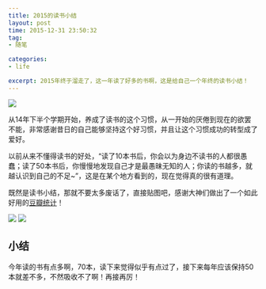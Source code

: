 ```yaml
---
title: 2015的读书小结
layout: post
time: 2015-12-31 23:50:32 
tag:
- 随笔

categories:
- life

excerpt: 2015年终于溜走了，这一年读了好多的书啊，这是给自己一个年终的读书小结！
---
```


<img src="http://zhengbowei.github.io/blog/imgs/2015-12-31-read-in-2015 (3).png" />

从14年下半个学期开始，养成了读书的这个习惯，从一开始的厌倦到现在的欲罢不能，非常感谢昔日的自己能够坚持这个好习惯，并且让这个习惯成功的转型成了爱好。

以前从来不懂得读书的好处，“读了10本书后，你会以为身边不读书的人都很愚蠢；读了50本书后，你慢慢地发现自己才是最愚昧无知的人；你读的书越多，就越认识到自己的不足~”，这是在某个地方看到的，现在觉得真的很有道理。

既然是读书小结，那就不要太多废话了，直接贴图吧，感谢大神们做出了一个如此好用的[豆瓣统计](http://readingtaste.com/)！

<img src="http://zhengbowei.github.io/blog/imgs/2015-12-31-read-in-2015 (1).png" />

<img src="http://zhengbowei.github.io/blog/imgs/2015-12-31-read-in-2015 (2).png" />

## 小结

今年读的书有点多啊，70本，读下来觉得似乎有点过了，接下来每年应该保持50本就差不多，不然吸收不了啊！再接再厉！